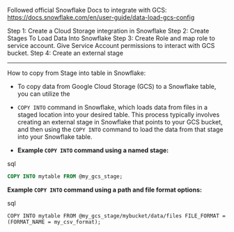 Followed official Snowflake Docs to integrate with GCS:
https://docs.snowflake.com/en/user-guide/data-load-gcs-config

Step 1: Create a Cloud Storage integration in Snowflake
Step 2: Create Stages To Load Data Into Snowflake
Step 3: Create Role and map role to service account. Give Service Account permissions to interact with GCS bucket.
Step 4: Create an external stage

---

How to copy from Stage into table in Snowflake:
- To copy data from Google Cloud Storage (GCS) to a Snowflake table, you can utilize the

- `COPY INTO` command in Snowflake, which loads data from files in a staged location into your desired table. This process typically involves creating an external stage in Snowflake that points to your GCS bucket, and then using the `COPY INTO` command to load the data from that stage into your Snowflake table.
- **Example `COPY INTO` command using a named stage:** 

sql

```sql
COPY INTO mytable FROM @my_gcs_stage;
```

**Example `COPY INTO` command using a path and file format options:** 

sql

```
COPY INTO mytable FROM @my_gcs_stage/mybucket/data/files FILE_FORMAT = (FORMAT_NAME = my_csv_format);
```